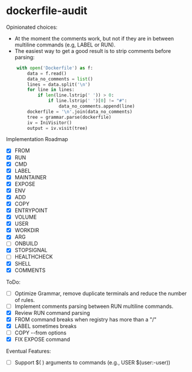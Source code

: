 # dockerfile-audit

Opinionated choices:

* At the moment the comments work, but not if they are in between multiline commands (e.g, LABEL or RUN).
* The easiest way to get a good result is to strip comments before parsing:

```python
    with open('Dockerfile') as f:
        data = f.read()
        data_no_comments = list()
        lines = data.split('\n')
        for line in lines:
            if len(line.lstrip(' ')) > 0:
                if line.lstrip(' ')[0] != "#":
                    data_no_comments.append(line)
        dockerfile = '\n'.join(data_no_comments)
        tree = grammar.parse(dockerfile)
        iv = IniVisitor()
        output = iv.visit(tree)
```

Implementation Roadmap

- [X] FROM
- [X] RUN
- [X] CMD
- [X] LABEL
- [X] MAINTAINER
- [X] EXPOSE
- [X] ENV
- [X] ADD
- [X] COPY
- [X] ENTRYPOINT
- [X] VOLUME
- [X] USER
- [X] WORKDIR
- [X] ARG
- [ ] ONBUILD
- [X] STOPSIGNAL
- [ ] HEALTHCHECK
- [X] SHELL
- [X] COMMENTS

ToDo:

- [ ] Optimize Grammar, remove duplicate terminals and reduce the number of rules.
- [ ] Implement comments parsing between RUN multiline commands.
- [X] Review RUN command parsing
- [X] FROM command breaks when registry has more than a "/"
- [X] LABEL sometimes breaks
- [ ] COPY --from options
- [X] FIX EXPOSE command

Eventual Features:

- [ ] Support $( ) arguments to commands (e.g., USER $(user:-user))
